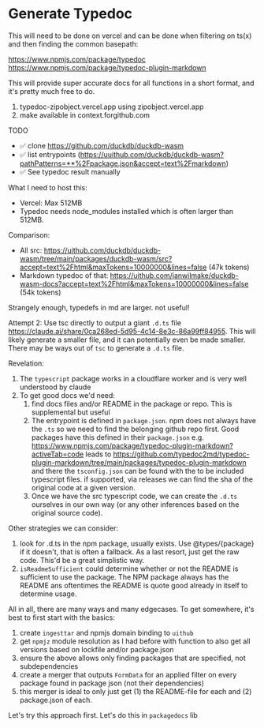 # Generate Typedoc

This will need to be done on vercel and can be done when filtering on ts(x) and then finding the common basepath:

https://www.npmjs.com/package/typedoc
https://www.npmjs.com/package/typedoc-plugin-markdown

This will provide super accurate docs for all functions in a short format, and it's pretty much free to do.

1. typedoc-zipobject.vercel.app using zipobject.vercel.app
2. make available in context.forgithub.com

TODO

- ✅ clone https://github.com/duckdb/duckdb-wasm
- ✅ list entrypoints (https://uuithub.com/duckdb/duckdb-wasm?pathPatterns=**%2Fpackage.json&accept=text%2Fmarkdown)
- ✅ See typedoc result manually

What I need to host this:

- Vercel: Max 512MB
- Typedoc needs node_modules installed which is often larger than 512MB.

Comparison:

- All src: https://uithub.com/duckdb/duckdb-wasm/tree/main/packages/duckdb-wasm/src?accept=text%2Fhtml&maxTokens=10000000&lines=false (47k tokens)
- Markdown typedoc of that: https://uithub.com/janwilmake/duckdb-wasm-docs?accept=text%2Fhtml&maxTokens=10000000&lines=false (54k tokens)

Strangely enough, typedefs in md are larger. not useful!

Attempt 2: Use tsc directly to output a giant `.d.ts` file https://claude.ai/share/0ca268ed-5d95-4c14-8e3c-86a99ff84955. This will likely generate a smaller file, and it can potentially even be made smaller. There may be ways out of `tsc` to generate a `.d.ts` file.

Revelation:

1. The `typescript` package works in a cloudflare worker and is very well understood by claude
2. To get good docs we'd need:
   1. find docs files and/or README in the package or repo. This is supplemental but useful
   2. The entrypoint is defined in `package.json`. npm does not always have the `.ts` so we need to find the belonging github repo first. Good packages have this defined in their `package.json` e.g. https://www.npmjs.com/package/typedoc-plugin-markdown?activeTab=code leads to https://github.com/typedoc2md/typedoc-plugin-markdown/tree/main/packages/typedoc-plugin-markdown and there the `tsconfig.json` can be found with the to be included typescript files. if supported, via releases we can find the sha of the original code at a given version.
   3. Once we have the src typescript code, we can create the `.d.ts` ourselves in our own way (or any other inferences based on the original source code).

Other strategies we can consider:

1. look for .d.ts in the npm package, usually exists. Use @types/{package} if it doesn't, that is often a fallback. As a last resort, just get the raw code. This'd be a great simplistic way.
2. `isReadmeSufficient` could determine whether or not the README is sufficient to use the package. The NPM package always has the README ans oftentimes the README is quote good already in itself to determine usage.

All in all, there are many ways and many edgecases. To get somewhere, it's best to first start with the basics:

1. create `ingesttar` and npmjs domain binding to `uithub`
2. get `npmjz` module resolution as I had before with function to also get all versions based on lockfile and/or package.json
3. ensure the above allows only finding packages that are specified, not subdependencies
4. create a merger that outputs `FormData` for an applied filter on every package found in package json (not their dependencies)
5. this merger is ideal to only just get (1) the README-file for each and (2) package.json of each.

Let's try this approach first. Let's do this in `packagedocs` lib
